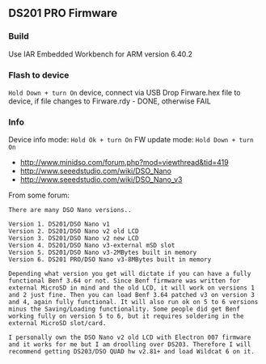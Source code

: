 ## DS201 PRO Firmware

### Build

Use IAR Embedded Workbench for ARM version 6.40.2

### Flash to device

`Hold Down + turn On` device, connect via USB
Drop Firware.hex file to device, if file changes to Firware.rdy - DONE, otherwise FAIL

### Info

Device info mode: `Hold Ok + turn On`
FW update mode: `Hold Down + turn On`

- http://www.minidso.com/forum.php?mod=viewthread&tid=419
- http://www.seeedstudio.com/wiki/DSO_Nano
- http://www.seeedstudio.com/wiki/DSO_Nano_v3

From some forum:

```
There are many DSO Nano versions..

Version 1. DS201/DSO Nano v1
Version 2. DS201/DSO Nano v2 old LCD
Version 3. DS201/DSO Nano v2 new LCD
Version 4. DS201/DSO Nano v3-external mSD slot
Version 5. DS201/DSO Nano v3-2MBytes built in memory
Version 6. DS201 PRO/DSO Nano v3-8MBytes built in memory

Depending what version you get will dictate if you can have a fully functional Benf 3.64 or not. Since Benf firmware was written for external MicroSD in mind and the old LCD, it will work on versions 1 and 2 just fine. Then you can load Benf 3.64 patched v3 on version 3 and 4, again fully functional. It will also run ok on 5 to 6 versions minus the Saving/Loading functionality. Some people did get Benf working fully on version 5 to 6, but it requires soldering in the external MicroSD slot/card.

I personally own the DSO Nano v2 old LCD with Electron 007 firmware and it works for me but I am droolling over DS203. Therefore I will recommend getting DS203/DSO QUAD hw v2.81+ and load Wildcat 6 on it. 
```

